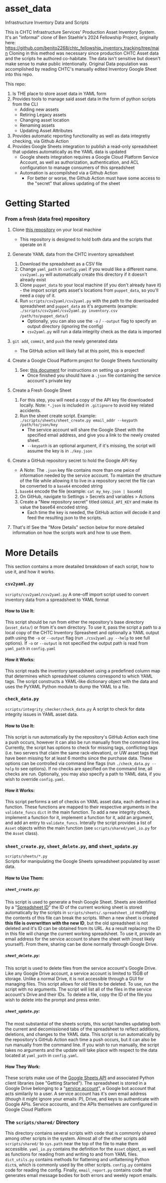 # asset_data
Infrastructure Inventory Data and Scripts

This is CHTC Infrastructure Services' Production Asset Inventory System. 
It's an "informal" clone of Ben Staehle's 2024 Fellowship Project, originally here:  https://github.com/benito2268/chtc_fellowship_inventory_tracking/tree/main
Cloning in this method was necessary since production CHTC Asset data and the scripts he authored co-habitate. The data isn't sensitive but doesn't make sense to make public intentionally.
Original Data population was accomplished by reading CHTC's manually edited Inventory Google Sheet into this repo.

This repo:
1) Is THE place to store asset data in YAML form 
2) Provides tools to manage said asset data in the form of python scripts from the CLI
    - Adding new assets
    - Retiring Legacy assets
    - Changing asset location
    - Renaming assets
    - Updating Asset Attributes
3) Provides automatic reporting functionality as well as data integretiy checking, via Github Action 
4) Provides Google Sheets integration to publish a read-only spreadsheet that updates automatically as the YAML data is updated
    - Google sheets integration requires a Google Cloud Platform Service Account, as well as authorization, authentication, and ACL configuration to manage consumers of this spreadsheet 
    - Automation is accompilshed via a Github Action
       - For better or worse, the Github Action must have some access to the "secret" that allows updating of the sheet

# Getting Started
### From a fresh (data free) repository
1) Clone [this repository](https://github.com/CHTC/asset_data) on your local machine
    - This repository is designed to hold both data and the scripts that operate on it
2) Generate YAML data from the CHTC inventory spreadsheet
    1) Download the spreadsheet as a CSV file
    2) Change `yaml_path` in `config.yaml` if you would like a different name. `csv2yaml.py` will automatically create this directory if it doesn't already exist
	3) Clone `puppet_data` to your local machine (if you don't already have it) - the import script gets asset's locations from `puppet_data`, so you'll need a copy of it.
    3) Run `scripts/csv2yaml/csv2yaml.py` with the path to the downloaded spreadsheet and `puppet_data` as it's arguments (example: `./scripts/csv2yaml/csv2yaml.py inventory.csv /path/to/puppet_data/`)
        - Optionally, you can also use the `-o` / `--output` flag to specify an output directory (ignoring the config)
        - `csv2yaml.py` will run a data integrity check as the data is imported
3) `git add`, `commit`, and `push` the newly generated data
    - The GitHub action will likely fail at this point, this is expected!
4) Create a Google Cloud Platform project for Google Sheets functionality
    1) See: [this document](https://docs.google.com/document/d/1JuVlONnLhN6gZdvoE59eWAW-lfh9Wma_RNhhh6flS0Q/edit) for instructions on setting up a project
        - Once finished you should have a `.json` file containing the service account's private key

5) Create a Fresh Google Sheet
    1) For this step, you will need a copy of the API key file downloaded locally. Note: `*.json` is included in `.gitignore` to avoid key related accidents.
    2) Run the sheet create script. Example: `./scripts/sheets/sheet_create.py email_addr --keypath /path/to/json/key`
        - The service account will share the Google Sheet with the specified email address, and give you a link to the newly created sheet.
        - `--keypath` is an optional argument, if it's missing, the script will assume the key is in `./key.json`


6) Create a GitHub repository secret to hold the Google API Key
    - A Note: The `.json` key file contains more than one peice of information needed by the service account. To maintain the structure of the file while allowing it to live in a repository secret the file can be converted to a `base64` encoded string
    1) `base64` encode the file (example: `cat my_key.json | base64`)
    2) On GitHub, navigate to Settings > Secrets and variables > Actions
    3) Create a "New repository secret" titled `GOOGLE_API_KEY` and make its value the base64 encoded string.
        - Each time the key is needed, the GitHub action will decode it and feed the resulting json to the scripts.

7) That's it! See the "More Details" section below for more detailed information on how the scripts work and how to use them.

# More Details
This section contains a more deatailed breakdown of each script, how to use it, and how it works.
### `csv2yaml.py`
`scripts/csv2yaml/csv2yaml.py`
A one-off import script used to convert inventory data from a spreadsheet to YAML format

#### How to Use It:
This script should be run from either the repository's base directory (`asset_data/`) or from it's own directory.
To use it, pass the script a path to a local copy of the CHTC Inventory Spreasheet and optionally a YAML output path using the `-o` or `--output` flag (run `./csv2yaml.py --help` to see full options). If `-o` or `--output` is not specified the output path is read from `yaml_path` in `config.yaml`

#### How it Works:
This script reads the inventory spreadsheet using a predefined column map that determines which spreadsheet columns
correspond to which YAML tags. The script constructs a YAML-like dictionary object with the data and uses the PyYAML Python module to dump the YAML to a file.

### `check_data.py`
`scripts/integrity_checker/check_data.py`
A script to check for data integrity issues in YAML asset data.

#### How to Use It:
This script is run automatically by the repository's GitHub Action each time a push occurs, however it can also be run manually from the command line. Currently, the script has options to check for missing tags, conflicting tags (i.e. two servers that claim the same rack-elevation), or UW asset tags that have been missing for at least 6 months since the purchase data. These options can be controlled via command line flags (run `./check_data.py --help` to see options). If no checks are specified on the command line, all checks are run. Optionally, you may also specify a path to YAML data, if you wish to override `config.yaml`.

#### How it Works:
This script performs a set of checks on YAML asset data, each defined in a function. These functions are mapped to their respective arguments in the `validate_funcs` `dict` in the main function. To add a new integrity check, implement a function for it, implement a function for it, add an argument, and add an entry to `validate_funcs`. Interally the script provides a list of `Asset` objects within the main function (see `scripts/shared/yaml_io.py` for the `Asset` class).

### `sheet_create.py`, `sheet_delete.py`, and `sheet_update.py`
`scripts/sheets/*.py`    
Scripts for manipulating the Google Sheets spreadsheet populated by asset data.

#### How to Use Them:
##### `sheet_create.py`:
This script is used to generate a fresh Google Sheet. Sheets are identified by a "[Spreadsheet ID](https://developers.google.com/sheets/api/guides/concepts)" the ID of the current working sheet is stored automatically by the scripts in `scripts/sheets/.spreadsheet_id` modifying the contents of this file can break the scripts. When a new sheet is created **this file is overwritten with the new ID**, but the old spreadsheet is not deleted and it's ID can be obtained from its URL. As a result replacing the ID in this file will change the current working spreadsheet. To use it, provide an email address for the service account to share the sheet with (most likely yourself). From there, sharing can be done normally through Google Drive.

##### `sheet_delete.py`:
This script is used to delete files from the service account's Google Drive. Like any Google Drive account, a service account is limited to 15GB of storage. Unlike a normal Drive, it is not accessible through a GUI for managing files. This script allows for old files to be deleted. To use, run the script with no arguments. The script will list all of the files in the service account's Drive and their IDs. To delete a file, copy the ID of the file you wish to delete into the prompt and press enter.

##### `sheet_update.py`:
The most substantial of the sheets scripts, this script handles updating both the current and decomissioned tabs of the spreadsheet to reflect additions, deletions, and changes to the YAML data. This script is run automatically by the repository's GitHub Action each time a push occurs, but it can also be run manually from the command line. If you wish to run manually, the script takes no arguments and the update will take place with respect to the data located at `yaml_path` in `config.yaml`.

#### How They Work:
These scripts make use of the [Google Sheets API](https://developers.google.com/sheets/api/guides/concepts) and associated Python client libraries (see "Getting Started"). The spreadsheet is stored in a Google Drive belonging to a "[service account](https://cloud.google.com/iam/docs/service-account-overview)", a Google bot account that acts similarily to a user. A service account has it's own email address (though it might ignore your emails :P), Drive, and keys to authenticate with Google APIs. Service accounts, and the APIs themselves are configured in Google Cloud Platform

### The `scripts/shared/` Directory
This directory contains several scripts with code that is commonly shared among other scripts in the system. Almost all of the other scripts add `scripts/shared/` to `sys.path` near the top of the file to make them accessible. `yaml_io.py` contains the definition for the `Asset` object, as well as functions for reading from and writing to and from YAML files. `dict_utils.py` contains methods for flattening and unflattening Python `dict`s, which is commonly used by the other scripts. `config.py` contains code for reading the config. Finally, `email_report.py` contains code that generates email message bodies for both errors and weekly report emails.

